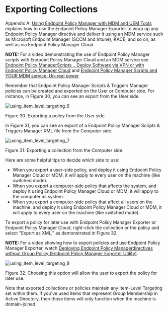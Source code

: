 # Exporting Collections

Appendix A: [Using Endpoint Policy Manager with MDM and UEM Tools](/docs/endpointpolicymanager/endpointpolicymanager/mdm/uemtools.md) explains
how to use the Endpoint Policy Manager Exporter to wrap up any Endpoint Policy Manager directive and
deliver it using an MDM service such as Microsoft Endpoint Manager (SCCM and Intune), KACE, and so
on, as well as via Endpoint Policy Manager Cloud.

**NOTE:** For a video demonstrating the use of Endpoint Policy Manager scripts with Endpoint Policy
Manager Cloud and an MDM service see
[Endpoint Policy ManagerScripts .. Deploy Software via VPN or with Endpoint Policy Manager Cloud](/docs/endpointpolicymanager/endpointpolicymanager/video/scriptstriggers/cloud.md)
and
[Endpoint Policy Manager Scripts and YOUR MDM service: Un-real power](/docs/endpointpolicymanager/endpointpolicymanager/video/scriptstriggers/mdm.md)

Remember that Endpoint Policy Manager Scripts & Triggers Manager policies can be created and
exported on the User or Computer side. For instance, in Figure 30, you can see an export from the
User side.

![using_item_level_targeting_6](/img/product_docs/endpointpolicymanager/endpointpolicymanager/remotedesktopprotocol/itemleveltargeting/using_item_level_targeting_6.webp)

Figure 30. Exporting a policy from the User side.

In Figure 31, you can see an export of a Endpoint Policy Manager Scripts & Triggers Manager XML file
from the Computer side.

![using_item_level_targeting_7](/img/product_docs/endpointpolicymanager/endpointpolicymanager/remotedesktopprotocol/itemleveltargeting/using_item_level_targeting_7.webp)

Figure 31. Exporting a collection from the Computer side.

Here are some helpful tips to decide which side to use:

- When you export a user-side policy, and deploy it using Endpoint Policy Manager Cloud or MDM, it
  will apply to every user on the machine (like switched mode).
- When you export a computer-side policy that affects the system, and deploy it using Endpoint
  Policy Manager Cloud or MDM, it will apply to the computer as system.
- When you export a computer-side policy that affect all users on the machine, and deploy it using
  Endpoint Policy Manager Cloud or MDM, it will apply to every user on the machine (like switched
  mode).

To export a policy for later use with Endpoint Policy Manager Exporter or Endpoint Policy Manager
Cloud, right-click the collection or the policy and select "Export as XML," as demonstrated in
Figure 32.

**NOTE:** For a video showing how to export policies and use Endpoint Policy Manager Exporter, watch
[Deploying Endpoint Policy Managerdirectives without Group Policy (Endpoint Policy Manager Exporter Utility)](/docs/endpointpolicymanager/endpointpolicymanager/video/mdm/exporterutility.md).

![using_item_level_targeting_8](/img/product_docs/endpointpolicymanager/endpointpolicymanager/remotedesktopprotocol/itemleveltargeting/using_item_level_targeting_8.webp)

Figure 32. Choosing this option will allow the user to export the policy for later use.

Note that exported collections or policies maintain any Item-Level Targeting set within them. If
you've used items that represent Group Membership in Active Directory, then those items will only
function when the machine is domain-joined.
